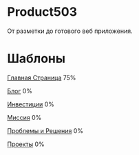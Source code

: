 # Product503
От разметки до готового веб приложения.

# Шаблоны

[Главная Страница](http://f8upd8.github.io/Product503/prototype/index.html) 75%

[Блог](http://f8upd8.github.io/Product503/prototype/blog.html) 0%

[Инвестиции](http://f8upd8.github.io/Product503/prototype/invest.html) 0%

[Миссия](http://f8upd8.github.io/Product503/prototype/mission.html) 0%

[Проблемы и Решения](http://f8upd8.github.io/Product503/prototype/problem-and-solution.html) 0%

[Проекты](http://f8upd8.github.io/Product503/prototype/projects.html) 0%

